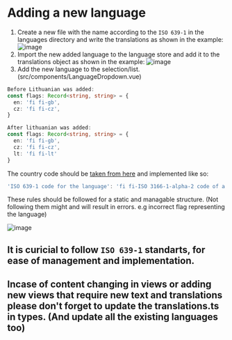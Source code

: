 # Adding a new language

1. Create a new file with the name according to the `ISO 639-1` in the languages directory and write the translations as shown in the example:
   ![image](https://github.com/monero-atm/atm-web/assets/82507565/fc2b828e-c1e9-4539-837b-cead9e344770)
2. Import the new added language to the language store and add it to the translations object as shown in the example:
   ![image](https://github.com/monero-atm/atm-web/assets/82507565/36f31be7-dcdb-45ad-8ec7-16b422b0fbfe)
3. Add the new language to the selection/list.(src/components/LanguageDropdown.vue)

```typescript
Before Lithuanian was added:
const flags: Record<string, string> = {
  en: 'fi fi-gb',
  cz: 'fi fi-cz',
}

After lithuanian was added:
const flags: Record<string, string> = {
  en: 'fi fi-gb',
  cz: 'fi fi-cz',
  lt: 'fi fi-lt'
}
```

The country code should be [taken from here](https://www.iso.org/obp/ui/#search/code/) and implemented like so:

```typescript
'ISO 639-1 code for the language': 'fi fi-ISO 3166-1-alpha-2 code of a country'
```

These rules should be followed for a static and managable structure. (Not following them might and will result in errors. e.g incorrect flag representing the language)

![image](https://github.com/monero-atm/atm-web/assets/82507565/11ad6706-6063-47db-a8bc-23caa6cd5bc2)

## It is curicial to follow `ISO 639-1` standarts, for ease of management and implementation.

## Incase of content changing in views or adding new views that require new text and translations please don't forget to update the translations.ts in types. (And update all the existing languages too)
